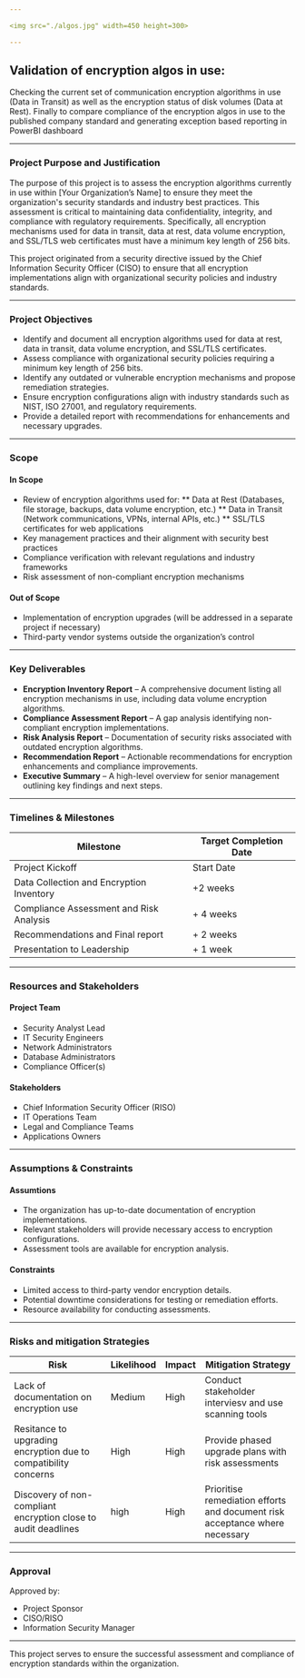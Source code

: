 ```yaml
---

<img src="./algos.jpg" width=450 height=300>

---
```


## Validation of encryption algos in use:
Checking the current set of communication encryption algorithms in use (Data in Transit) as well as the encryption status of disk volumes (Data at Rest). Finally to compare compliance of the encryption algos in use to the published company standard and generating exception based reporting in PowerBI dashboard

---

### Project Purpose and Justification

The purpose of this project is to assess the encryption algorithms currently in use within [Your Organization’s Name] to ensure they meet the organization's security standards and industry best practices. This assessment is critical to maintaining data confidentiality, integrity, and compliance with regulatory requirements. Specifically, all encryption mechanisms used for data in transit, data at rest, data volume encryption, and SSL/TLS web certificates must have a minimum key length of 256 bits.

This project originated from a security directive issued by the Chief Information Security Officer (CISO) to ensure that all encryption implementations align with organizational security policies and industry standards.

---

### Project Objectives

* Identify and document all encryption algorithms used for data at rest, data in transit, data volume encryption, and SSL/TLS certificates.
* Assess compliance with organizational security policies requiring a minimum key length of 256 bits.
* Identify any outdated or vulnerable encryption mechanisms and propose remediation strategies.
* Ensure encryption configurations align with industry standards such as NIST, ISO 27001, and regulatory requirements.
* Provide a detailed report with recommendations for enhancements and necessary upgrades.

---

### Scope
#### In Scope

* Review of encryption algorithms used for:
** Data at Rest (Databases, file storage, backups, data volume encryption, etc.)
** Data in Transit (Network communications, VPNs, internal APIs, etc.)
** SSL/TLS certificates for web applications
* Key management practices and their alignment with security best practices
* Compliance verification with relevant regulations and industry frameworks
* Risk assessment of non-compliant encryption mechanisms

#### Out of Scope

* Implementation of encryption upgrades (will be addressed in a separate project if necessary)
* Third-party vendor systems outside the organization’s control

---

### Key Deliverables

* **Encryption Inventory Report** – A comprehensive document listing all encryption mechanisms in use, including data volume encryption algorithms.
* **Compliance Assessment Report** – A gap analysis identifying non-compliant encryption implementations.
* **Risk Analysis Report** – Documentation of security risks associated with outdated encryption algorithms.
* **Recommendation Report** – Actionable recommendations for encryption enhancements and compliance improvements.
* **Executive Summary** – A high-level overview for senior management outlining key findings and next steps.

---

### Timelines & Milestones

| Milestone | Target Completion Date |
| --------- | ---------------------- |
| Project Kickoff | Start Date |
| Data Collection and Encryption Inventory | +2 weeks |
| Compliance Assessment and Risk Analysis | + 4 weeks |
| Recommendations and Final report | + 2 weeks |
| Presentation to Leadership | + 1 week |

---

### Resources and Stakeholders

#### Project Team

* Security Analyst Lead
* IT Security Engineers
* Network Administrators
* Database Administrators
* Compliance Officer(s)

#### Stakeholders

* Chief Information Security Officer (RISO)
* IT Operations Team
* Legal and Compliance Teams
* Applications Owners

---

### Assumptions & Constraints

#### Assumtions

* The organization has up-to-date documentation of encryption implementations.
* Relevant stakeholders will provide necessary access to encryption configurations.
* Assessment tools are available for encryption analysis.

#### Constraints

* Limited access to third-party vendor encryption details.
* Potential downtime considerations for testing or remediation efforts.
* Resource availability for conducting assessments.

---

### Risks and mitigation Strategies

| Risk  | Likelihood | Impact | Mitigation Strategy |
|-------|------------|--------|---------------------|
|Lack of documentation on encryption use | Medium | High | Conduct stakeholder interviesv and use scanning tools |
| Resitance to upgrading encryption due to compatibility concerns | High | High | Provide phased upgrade plans with risk assessments |
| Discovery of non-compliant encryption close to audit deadlines | high | High | Prioritise remediation efforts and document risk acceptance where necessary | 

---

### Approval

Approved by:
* Project Sponsor
* CISO/RISO
* Information Security Manager

---

This project serves to ensure the successful assessment and compliance of encryption standards within the organization.

